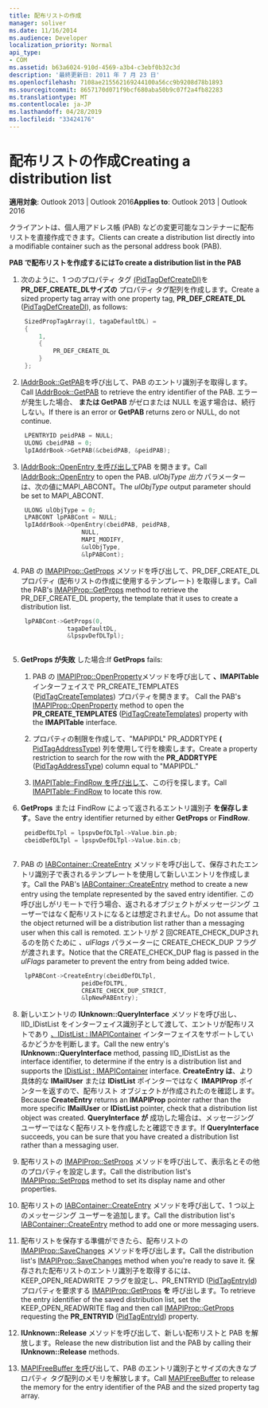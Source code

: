 ```yaml
---
title: 配布リストの作成
manager: soliver
ms.date: 11/16/2014
ms.audience: Developer
localization_priority: Normal
api_type:
- COM
ms.assetid: b63a6024-910d-4569-a3b4-c3ebf0b32c3d
description: '最終更新日: 2011 年 7 月 23 日'
ms.openlocfilehash: 7108ae215562169244100a56cc9b9208d78b1893
ms.sourcegitcommit: 8657170d071f9bcf680aba50b9c07f2a4fb82283
ms.translationtype: MT
ms.contentlocale: ja-JP
ms.lasthandoff: 04/28/2019
ms.locfileid: "33424176"
---
```

# <a name="creating-a-distribution-list"></a><span data-ttu-id="18344-103">配布リストの作成</span><span class="sxs-lookup"><span data-stu-id="18344-103">Creating a distribution list</span></span>

<span data-ttu-id="18344-104">**適用対象**: Outlook 2013 | Outlook 2016</span><span class="sxs-lookup"><span data-stu-id="18344-104">**Applies to**: Outlook 2013 | Outlook 2016</span></span> 
  
<span data-ttu-id="18344-105">クライアントは、個人用アドレス帳 (PAB) などの変更可能なコンテナーに配布リストを直接作成できます。</span><span class="sxs-lookup"><span data-stu-id="18344-105">Clients can create a distribution list directly into a modifiable container such as the personal address book (PAB).</span></span>
  
<span data-ttu-id="18344-106">**PAB で配布リストを作成するには**</span><span class="sxs-lookup"><span data-stu-id="18344-106">**To create a distribution list in the PAB**</span></span>
  
1. <span data-ttu-id="18344-107">次のように、1 つのプロパティ タグ [(PidTagDefCreateDl)](pidtagdefcreatedl-canonical-property.md)を **PR_DEF_CREATE_DLサイズの** プロパティ タグ配列を作成します。</span><span class="sxs-lookup"><span data-stu-id="18344-107">Create a sized property tag array with one property tag, **PR_DEF_CREATE_DL** ([PidTagDefCreateDl](pidtagdefcreatedl-canonical-property.md)), as follows:</span></span>
    
   ```cpp
    SizedPropTagArray(1, tagaDefaultDL) =
    {
        1,
        {
            PR_DEF_CREATE_DL
        }
    };
   ```

2. <span data-ttu-id="18344-108">[IAddrBook::GetPAB](iaddrbook-getpab.md)を呼び出して、PAB のエントリ識別子を取得します。</span><span class="sxs-lookup"><span data-stu-id="18344-108">Call [IAddrBook::GetPAB](iaddrbook-getpab.md) to retrieve the entry identifier of the PAB.</span></span> <span data-ttu-id="18344-109">エラーが発生した場合、 **または GetPAB** がゼロまたは NULL を返す場合は、続行しない。</span><span class="sxs-lookup"><span data-stu-id="18344-109">If there is an error or **GetPAB** returns zero or NULL, do not continue.</span></span> 
    
   ```cpp
    LPENTRYID peidPAB = NULL;
    ULONG cbeidPAB = 0;
    lpIAddrBook->GetPAB(&cbeidPAB, &peidPAB);
   ```

3. <span data-ttu-id="18344-110">[IAddrBook::OpenEntry を呼び出して](iaddrbook-openentry.md)PAB を開きます。</span><span class="sxs-lookup"><span data-stu-id="18344-110">Call [IAddrBook::OpenEntry](iaddrbook-openentry.md) to open the PAB.</span></span> <span data-ttu-id="18344-111">_ulObjType 出力_ パラメーターは、次の値にMAPI_ABCONT。</span><span class="sxs-lookup"><span data-stu-id="18344-111">The  _ulObjType_ output parameter should be set to MAPI_ABCONT.</span></span> 
    
   ```cpp
    ULONG ulObjType = 0;
    LPABCONT lpPABCont = NULL;
    lpIAddrBook->OpenEntry(cbeidPAB, peidPAB,
                    NULL,
                    MAPI_MODIFY,
                    &ulObjType,
                    &lpPABCont);
   ```

4. <span data-ttu-id="18344-112">PAB の [IMAPIProp::GetProps](imapiprop-getprops.md) メソッドを呼び出して、PR_DEF_CREATE_DL プロパティ (配布リストの作成に使用するテンプレート) を取得します。</span><span class="sxs-lookup"><span data-stu-id="18344-112">Call the PAB's [IMAPIProp::GetProps](imapiprop-getprops.md) method to retrieve the PR_DEF_CREATE_DL property, the template that it uses to create a distribution list.</span></span> 
    
   ```cpp
    lpPABCont->GetProps(0,
                tagaDefaultDL,
                &lpspvDefDLTpl);
    
   ```

5. <span data-ttu-id="18344-113">**GetProps が失敗** した場合:</span><span class="sxs-lookup"><span data-stu-id="18344-113">If **GetProps** fails:</span></span> 
    
   1. <span data-ttu-id="18344-114">PAB の [IMAPIProp::OpenProperty](imapiprop-openproperty.md)メソッドを呼び出して **、IMAPITable** インターフェイスで PR_CREATE_TEMPLATES ([PidTagCreateTemplates](pidtagcreatetemplates-canonical-property.md)) プロパティを開きます。 </span><span class="sxs-lookup"><span data-stu-id="18344-114">Call the PAB's [IMAPIProp::OpenProperty](imapiprop-openproperty.md) method to open the **PR_CREATE_TEMPLATES** ([PidTagCreateTemplates](pidtagcreatetemplates-canonical-property.md)) property with the **IMAPITable** interface.</span></span> 
      
   2. <span data-ttu-id="18344-115">プロパティの制限を作成して、"MAPIPDL" PR_ADDRTYPE **(** [PidTagAddressType](pidtagaddresstype-canonical-property.md)) 列を使用して行を検索します。</span><span class="sxs-lookup"><span data-stu-id="18344-115">Create a property restriction to search for the row with the **PR_ADDRTYPE** ([PidTagAddressType](pidtagaddresstype-canonical-property.md)) column equal to "MAPIPDL."</span></span> 
      
   3. <span data-ttu-id="18344-116">[IMAPITable::FindRow を呼び出して](imapitable-findrow.md)、この行を探します。</span><span class="sxs-lookup"><span data-stu-id="18344-116">Call [IMAPITable::FindRow](imapitable-findrow.md) to locate this row.</span></span> 
    
6. <span data-ttu-id="18344-117">**GetProps** または FindRow によって返されるエントリ識別子 **を保存します**。</span><span class="sxs-lookup"><span data-stu-id="18344-117">Save the entry identifier returned by either **GetProps** or **FindRow**.</span></span>
    
   ```cpp
    peidDefDLTpl = lpspvDefDLTpl->Value.bin.pb;
    cbeidDefDLTpl = lpspvDefDLTpl->Value.bin.cb;
    
   ```

7. <span data-ttu-id="18344-118">PAB の [IABContainer::CreateEntry](iabcontainer-createentry.md) メソッドを呼び出して、保存されたエントリ識別子で表されるテンプレートを使用して新しいエントリを作成します。</span><span class="sxs-lookup"><span data-stu-id="18344-118">Call the PAB's [IABContainer::CreateEntry](iabcontainer-createentry.md) method to create a new entry using the template represented by the saved entry identifier.</span></span> <span data-ttu-id="18344-119">この呼び出しがリモートで行う場合、返されるオブジェクトがメッセージング ユーザーではなく配布リストになるとは想定されません。</span><span class="sxs-lookup"><span data-stu-id="18344-119">Do not assume that the object returned will be a distribution list rather than a messaging user when this call is remoted.</span></span> <span data-ttu-id="18344-120">エントリが 2 回CREATE_CHECK_DUPされるのを防ぐために  _、ulFlags_ パラメーターに CREATE_CHECK_DUP フラグが渡されます。</span><span class="sxs-lookup"><span data-stu-id="18344-120">Notice that the CREATE_CHECK_DUP flag is passed in the  _ulFlags_ parameter to prevent the entry from being added twice.</span></span> 
    
   ```cpp
    lpPABCont->CreateEntry(cbeidDefDLTpl,
                    peidDefDLTPL,
                    CREATE_CHECK_DUP_STRICT,
                    &lpNewPABEntry);
   ```

8. <span data-ttu-id="18344-121">新しいエントリの **IUnknown::QueryInterface** メソッドを呼び出し、IID_IDistList をインターフェイス識別子として渡して、エントリが配布リストであり [、IDistList : IMAPIContainer](idistlistimapicontainer.md) インターフェイスをサポートしているかどうかを判断します。</span><span class="sxs-lookup"><span data-stu-id="18344-121">Call the new entry's **IUnknown::QueryInterface** method, passing IID_IDistList as the interface identifier, to determine if the entry is a distribution list and supports the [IDistList : IMAPIContainer](idistlistimapicontainer.md) interface.</span></span> <span data-ttu-id="18344-122">**CreateEntry は**、より具体的な **IMailUser** または **IDistList** ポインターではなく **IMAPIProp** ポインターを返すので、配布リスト オブジェクトが作成されたのを確認します。</span><span class="sxs-lookup"><span data-stu-id="18344-122">Because **CreateEntry** returns an **IMAPIProp** pointer rather than the more specific **IMailUser** or **IDistList** pointer, check that a distribution list object was created.</span></span> <span data-ttu-id="18344-123">**QueryInterface が** 成功した場合は、メッセージング ユーザーではなく配布リストを作成したと確認できます。</span><span class="sxs-lookup"><span data-stu-id="18344-123">If **QueryInterface** succeeds, you can be sure that you have created a distribution list rather than a messaging user.</span></span> 
    
9. <span data-ttu-id="18344-124">配布リストの [IMAPIProp::SetProps](imapiprop-setprops.md) メソッドを呼び出して、表示名とその他のプロパティを設定します。</span><span class="sxs-lookup"><span data-stu-id="18344-124">Call the distribution list's [IMAPIProp::SetProps](imapiprop-setprops.md) method to set its display name and other properties.</span></span> 
    
10. <span data-ttu-id="18344-125">配布リストの [IABContainer::CreateEntry](iabcontainer-createentry.md) メソッドを呼び出して、1 つ以上のメッセージング ユーザーを追加します。</span><span class="sxs-lookup"><span data-stu-id="18344-125">Call the distribution list's [IABContainer::CreateEntry](iabcontainer-createentry.md) method to add one or more messaging users.</span></span> 
    
11. <span data-ttu-id="18344-126">配布リストを保存する準備ができたら、配布リストの [IMAPIProp::SaveChanges](imapiprop-savechanges.md) メソッドを呼び出します。</span><span class="sxs-lookup"><span data-stu-id="18344-126">Call the distribution list's [IMAPIProp::SaveChanges](imapiprop-savechanges.md) method when you're ready to save it.</span></span> <span data-ttu-id="18344-127">保存された配布リストのエントリ識別子を取得するには、KEEP_OPEN_READWRITE フラグを設定し、PR_ENTRYID ([PidTagEntryId](pidtagentryid-canonical-property.md)) プロパティを要求する [IMAPIProp::GetProps](imapiprop-getprops.md) **を** 呼び出します。</span><span class="sxs-lookup"><span data-stu-id="18344-127">To retrieve the entry identifier of the saved distribution list, set the KEEP_OPEN_READWRITE flag and then call [IMAPIProp::GetProps](imapiprop-getprops.md) requesting the **PR_ENTRYID** ([PidTagEntryId](pidtagentryid-canonical-property.md)) property.</span></span>
    
12. <span data-ttu-id="18344-128">**IUnknown::Release** メソッドを呼び出して、新しい配布リストと PAB を解放します。</span><span class="sxs-lookup"><span data-stu-id="18344-128">Release the new distribution list and the PAB by calling their **IUnknown::Release** methods.</span></span> 
    
13. <span data-ttu-id="18344-129">[MAPIFreeBuffer を呼](mapifreebuffer.md)び出して、PAB のエントリ識別子とサイズの大きなプロパティ タグ配列のメモリを解放します。</span><span class="sxs-lookup"><span data-stu-id="18344-129">Call [MAPIFreeBuffer](mapifreebuffer.md) to release the memory for the entry identifier of the PAB and the sized property tag array.</span></span> 
    

